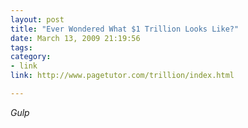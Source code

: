 ```yaml
---
layout: post
title: "Ever Wondered What $1 Trillion Looks Like?"
date: March 13, 2009 21:19:56
tags:
category:
- link
link: http://www.pagetutor.com/trillion/index.html

---
```


*Gulp*